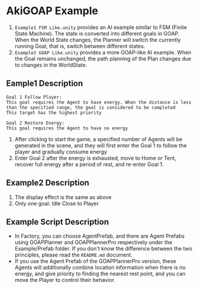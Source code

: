 # AkiGOAP Example

1. ``Example1 FSM Like.unity`` provides an AI example similar to FSM (Finite State Machine). The state is converted into different goals in GOAP. When the World State changes, the Planner will switch the currently running Goal, that is, switch between different states.
2. ``Example2 GOAP Like.unity`` provides a more GOAP-like AI example. When the Goal remains unchanged, the path planning of the Plan changes due to changes in the WorldState.

## Eample1 Description

```
Goal 1 Follow Player:
This goal requires the Agent to have energy. When the distance is less than the specified range, the goal is considered to be completed
This target has the highest priority
```
```
Goal 2 Restore Energy:
This goal requires the Agent to have no energy
```

1. After clicking to start the game, a specified number of Agents will be generated in the scene, and they will first enter the Goal 1 to follow the player and gradually consume energy
2. Enter Goal 2 after the energy is exhausted, move to Home or Tent, recover full energy after a period of rest, and re-enter Goal 1.

## Example2 Description

1. The display effect is the same as above
2. Only one goal: Idle Close to Player 

## Example Script Description

- In Factory, you can choose AgentPrefab, and there are Agent Prefabs using GOAPPlanner and GOAPPlannerPro respectively under the Example/Prefab folder. If you don't know the difference between the two principles, please read the ```README.md``` document.
- If you use the Agent Prefab of the GOAPPlannerPro version, these Agents will additionally combine location information when there is no energy, and give priority to finding the nearest rest point, and you can move the Player to control their behavior.